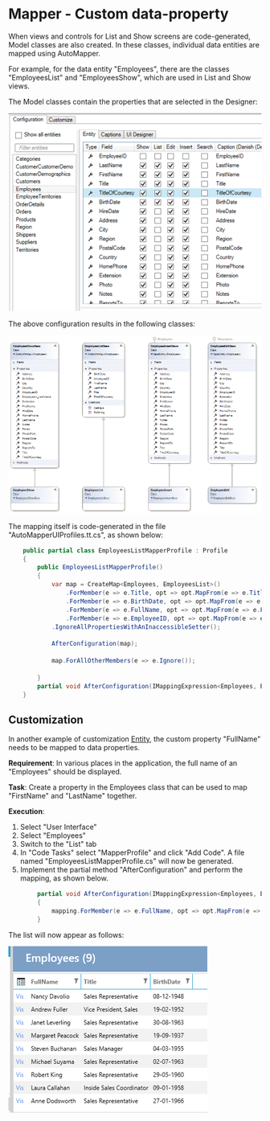 # Mapper - Custom data-property
 
When views and controls for List and Show screens are code-generated, Model classes are also created. In these classes, individual data entities are mapped using AutoMapper.

For example, for the data entity "Employees", there are the classes "EmployeesList" and "EmployeesShow", which are used in List and Show views.

The Model classes contain the properties that are selected in the Designer:

![Alt text](media/Mapper.png)

The above configuration results in the following classes:

![Alt text](media/Mapper-1.png)

The mapping itself is code-generated in the file "AutoMapperUIProfiles.tt.cs", as shown below:

```csharp
    public partial class EmployeesListMapperProfile : Profile
    {
        public EmployeesListMapperProfile()
        {
            var map = CreateMap<Employees, EmployeesList>()
                .ForMember(e => e.Title, opt => opt.MapFrom(e => e.Title))
                .ForMember(e => e.BirthDate, opt => opt.MapFrom(e => e.BirthDate))
                .ForMember(e => e.FullName, opt => opt.MapFrom(e => e.FullName))
                .ForMember(e => e.EmployeeID, opt => opt.MapFrom(e => e.EmployeeID))
            .IgnoreAllPropertiesWithAnInaccessibleSetter();

            AfterConfiguration(map);

            map.ForAllOtherMembers(e => e.Ignore());

        }
        partial void AfterConfiguration(IMappingExpression<Employees, EmployeesList> mapping);
    }

```

## Customization

In another example of customization [Entity](../Entity/Entity.md), the custom property "FullName" needs to be mapped to data properties.

**Requirement**: In various places in the application, the full name of an "Employees" should be displayed.

**Task**: Create a property in the Employees class that can be used to map "FirstName" and "LastName" together.

**Execution**: 

1. Select "User Interface"
2. Select "Employees"
3. Switch to the "List" tab
4. In "Code Tasks" select "MapperProfile" and click "Add Code". A file named "EmployeesListMapperProfile.cs" will now be generated.
5. Implement the partial method "AfterConfiguration" and perform the mapping, as shown below.

```csharp
        partial void AfterConfiguration(IMappingExpression<Employees, EmployeesList> mapping)
        {
            mapping.ForMember(e => e.FullName, opt => opt.MapFrom(e => $"{e.FirstName} {e.LastName}"));
        }
```

The list will now appear as follows:

![Alt text](media/Mapper-4.png)